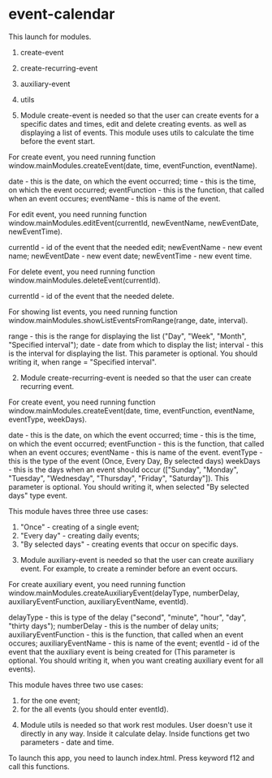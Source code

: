 # event-calendar

This launch for modules.
1) create-event
2) create-recurring-event
3) auxiliary-event
4) utils

1) Module create-event is needed so that the user can create events for a specific dates and times, edit and delete creating events. as well as displaying a list of events. This module uses utils to calculate the time before the event start.

For create event, you need running function window.mainModules.createEvent(date, time, eventFunction, eventName).

date - this is the date, on which the event occurred;
time - this is the time, on which the event occurred;
eventFunction - this is the function, that called when an event occures;
eventName - this is name of the event.

For edit event, you need running function window.mainModules.editEvent(currentId, newEventName, newEventDate, newEventTime).

currentId - id of the event that the needed edit;
newEventName - new event name;
newEventDate - new event date;
newEventTime - new event time.

For delete event, you need running function window.mainModules.deleteEvent(currentId).

currentId - id of the event that the needed delete.

For showing list events, you need running function window.mainModules.showListEventsFromRange(range, date, interval).

range - this is the range for displaying the list ("Day", "Week", "Month", "Specified interval");
date - date from which to display the list;
interval - this is the interval for displaying the list. This parameter is optional. You should writing it, when range = "Specified interval".

2) Module create-recurring-event is needed so that the user can create recurring event. 

For create event, you need running function window.mainModules.createEvent(date, time, eventFunction, eventName, eventType, weekDays).

date - this is the date, on which the event occurred;
time - this is the time, on which the event occurred;
eventFunction - this is the function, that called when an event occures;
eventName - this is name of the event.
eventType - this is the type of the event (Once, Every Day, By selected days)
weekDays - this is the days when an event should occur (["Sunday", "Monday", "Tuesday", "Wednesday", "Thursday", "Friday", "Saturday"]). This parameter is optional. You should writing it, when selected "By selected days" type event.

This module haves three three use cases:

1. "Once" - creating of a single event;
2. "Every day" - creating daily events;
3. "By selected days" - creating events that occur on specific days.

3) Module auxiliary-event is needed so that the user can create auxiliary event. For example, to create a reminder before an event occurs.

For create auxiliary event, you need running function window.mainModules.createAuxiliaryEvent(delayType, numberDelay, auxiliaryEventFunction, auxiliaryEventName, eventId).

delayType - this is type of the delay ("second", "minute", "hour", "day", "thirty days");
numberDelay - this is the number of delay units;
auxiliaryEventFunction - this is the function, that called when an event occures;
auxiliaryEventName - this is name of the event;
eventId - id of the event that the auxiliary event is being created for (This parameter is optional. You should writing it, when you want creating auxiliary event for all events).

This module haves three two use cases:

1. for the one event;
2. for the all events (you should enter eventId).

4) Module utils is needed so that work rest modules. User doesn't use it directly in any way. Inside it calculate delay. Inside functions get two parameters - date and time.

To launch this app, you need to launch index.html. Press keyword f12 and call this functions.